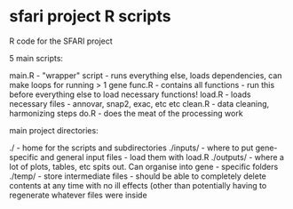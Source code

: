 # sfari project R scripts


R code for the SFARI project

5 main scripts:

main.R - "wrapper" script - runs everything else, loads dependencies, can make loops for running > 1 gene
func.R - contains all functions - run this before everything else to load necessary functions!
load.R - loads necessary files - annovar, snap2, exac, etc etc
clean.R - data cleaning, harmonizing steps
do.R - does the meat of the processing work

main project directories:

./ - home for the scripts and subdirectories
./inputs/  - where to put gene-specific and general input files - load them with load.R
./outputs/  - where a lot of plots, tables, etc spits out. Can organise into gene - specific folders
./temp/ - store intermediate files - should be able to completely delete contents at any time with no ill effects (other than potentially having to regenerate whatever files were inside
